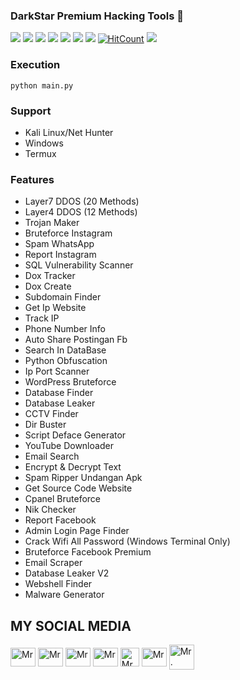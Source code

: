 ### DarkStar Premium Hacking Tools 🥇
![](https://img.shields.io/github/license/Preview-DarkStar)
![](https://img.shields.io/github/issues/Preview-DarkStar)
![](https://img.shields.io/github/issues-closed/Preview-DarkStar)
![](https://img.shields.io/badge/Python-3-blue)
![](https://img.shields.io/github/forks/Preview-DarkStar)
![](https://img.shields.io/github/stars/Preview-DarkStar)
![](https://img.shields.io/github/last-commit/Preview-DarkStar)
[![HitCount](http://hits.dwyl.com/Preview-DarkStar.svg)](http://hits.dwyl.com/Preview-DarkStar)
![](https://img.shields.io/badge/platform-Linux%20%7C%20KaliLinux%20%7C%20Windows)

### Execution
    python main.py

### Support
- Kali Linux/Net Hunter
- Windows
- Termux

### Features
- Layer7 DDOS (20 Methods)
- Layer4 DDOS (12 Methods)
- Trojan Maker
- Bruteforce Instagram
- Spam WhatsApp
- Report Instagram
- SQL Vulnerability Scanner
- Dox Tracker
- Dox Create
- Subdomain Finder
- Get Ip Website
- Track IP
- Phone Number Info
- Auto Share Postingan Fb
- Search In DataBase
- Python Obfuscation
- Ip Port Scanner
- WordPress Bruteforce
- Database Finder
- Database Leaker
- CCTV Finder
- Dir Buster
- Script Deface Generator
- YouTube Downloader
- Email Search
- Encrypt & Decrypt Text
- Spam Ripper Undangan Apk
- Get Source Code Website
- Cpanel Bruteforce
- Nik Checker
- Report Facebook
- Admin Login Page Finder
- Crack Wifi All Password (Windows Terminal Only)
- Bruteforce Facebook Premium 
- Email Scraper
- Database Leaker V2
- Webshell Finder
- Malware Generator

## MY SOCIAL MEDIA
<p align="left">
<a href="https://wa.me/+6285728337030?text=Assalamualaikum+Warahmatullahi+wabarakatuh" target="blank"><img align="center" src="https://github.com/rahuldkjain/github-profile-readme-generator/blob/master/src/images/icons/Social/whatsapp.svg" alt="Mr. Pstar7" height="30" width="40" /></a>
<a href="https://www.facebook.com/profile.php?id=100089457192279" target="blank"><img align="center" src="https://raw.githubusercontent.com/rahuldkjain/github-profile-readme-generator/master/src/images/icons/Social/facebook.svg" alt="Mr. PSTAR7" height="30" width="40" /></a>
<a href="https://www.instagram.com/pstar7.dev?igsh=MXQxczFlb2FmMXV5cA==" target="blank"><img align="center" src="https://raw.githubusercontent.com/rahuldkjain/github-profile-readme-generator/master/src/images/icons/Social/instagram.svg" alt="Mr. Pstar7" height="30" width="40" /></a>
<a href="https://www.youtube.com/@Mr_Pstar7" target="blank"><img align="center" src="https://raw.githubusercontent.com/rahuldkjain/github-profile-readme-generator/master/src/images/icons/Social/youtube.svg" alt="Mr. Pstar7" height="30" width="40" /></a>
<a href="https://www.github.com/Mr-Pstar7/" target="blank"><img align="center" src="https://cdn-icons-png.flaticon.com/512/25/25231.png" alt="Mr. Pstar7" height="30" width="30" /></a>
<a href="https://t.me/@MrPstar7" target="blank"><img align="center" src="https://github.com/gauravghongde/social-icons/blob/master/SVG/Color/Telegram.svg" alt="Mr. Pstar7" height="30" width="40" /></a>
<a href="tiktok.com/@pstar7.py" target="blank"><img align="center" src="https://github.com/gauravghongde/social-icons/blob/master/SVG/Color/Tik%20Tok.svg" alt="Mr. Pstar7 height="30" width="40" /></a>
</p>



